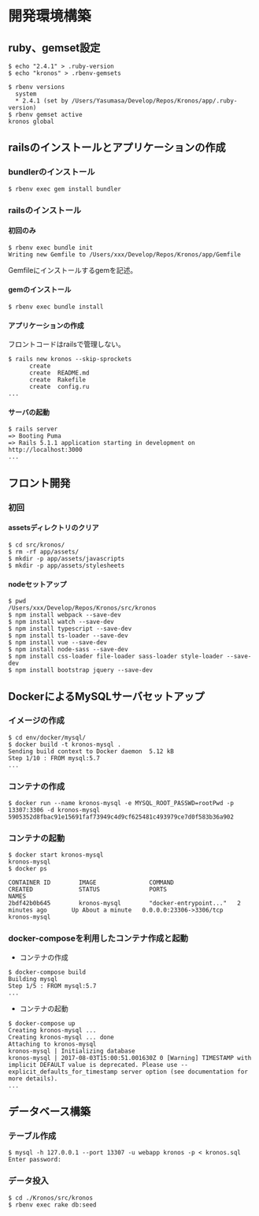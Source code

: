 # 開発環境構築

## ruby、gemset設定

```text
$ echo "2.4.1" > .ruby-version
$ echo "kronos" > .rbenv-gemsets

$ rbenv versions
  system
  * 2.4.1 (set by /Users/Yasumasa/Develop/Repos/Kronos/app/.ruby-version)
$ rbenv gemset active
kronos global
```

## railsのインストールとアプリケーションの作成

### bundlerのインストール
```text
$ rbenv exec gem install bundler
```

### railsのインストール

#### 初回のみ
```text
$ rbenv exec bundle init
Writing new Gemfile to /Users/xxx/Develop/Repos/Kronos/app/Gemfile
```
Gemfileにインストールするgemを記述。

#### gemのインストール
```text
$ rbenv exec bundle install
```

#### アプリケーションの作成
フロントコードはrailsで管理しない。
```text
$ rails new kronos --skip-sprockets
      create  
      create  README.md
      create  Rakefile
      create  config.ru
...
```

#### サーバの起動
```text
$ rails server
=> Booting Puma
=> Rails 5.1.1 application starting in development on http://localhost:3000
...
```

## フロント開発

### 初回

#### assetsディレクトリのクリア
```text
$ cd src/kronos/
$ rm -rf app/assets/
$ mkdir -p app/assets/javascripts
$ mkdir -p app/assets/stylesheets
```

#### nodeセットアップ
```text
$ pwd
/Users/xxx/Develop/Repos/Kronos/src/kronos
$ npm install webpack --save-dev
$ npm install watch --save-dev
$ npm install typescript --save-dev
$ npm install ts-loader --save-dev
$ npm install vue --save-dev
$ npm install node-sass --save-dev
$ npm install css-loader file-loader sass-loader style-loader --save-dev
$ npm install bootstrap jquery --save-dev
```



## DockerによるMySQLサーバセットアップ

### イメージの作成
```text
$ cd env/docker/mysql/
$ docker build -t kronos-mysql .
Sending build context to Docker daemon  5.12 kB
Step 1/10 : FROM mysql:5.7
...
```

### コンテナの作成
```text
$ docker run --name kronos-mysql -e MYSQL_ROOT_PASSWD=rootPwd -p 13307:3306 -d kronos-mysql
5905352d8fbac91e15691faf73949c4d9cf625481c493979ce7d0f583b36a902
```

### コンテナの起動
```
$ docker start kronos-mysql
kronos-mysql
$ docker ps

CONTAINER ID        IMAGE               COMMAND                  CREATED             STATUS              PORTS                     NAMES
2bdf42b0b645        kronos-mysql        "docker-entrypoint..."   2 minutes ago       Up About a minute   0.0.0.0:23306->3306/tcp   kronos-mysql
```

### docker-composeを利用したコンテナ作成と起動
+ コンテナの作成       
```text
$ docker-compose build
Building mysql
Step 1/5 : FROM mysql:5.7
...
```

+ コンテナの起動       
```text
$ docker-compose up
Creating kronos-mysql ... 
Creating kronos-mysql ... done
Attaching to kronos-mysql
kronos-mysql | Initializing database
kronos-mysql | 2017-08-03T15:00:51.001630Z 0 [Warning] TIMESTAMP with implicit DEFAULT value is deprecated. Please use --explicit_defaults_for_timestamp server option (see documentation for more details).
...
```

## データベース構築

### テーブル作成
```text
$ mysql -h 127.0.0.1 --port 13307 -u webapp kronos -p < kronos.sql 
Enter password: 
```

### データ投入
```text
$ cd ./Kronos/src/kronos
$ rbenv exec rake db:seed
```